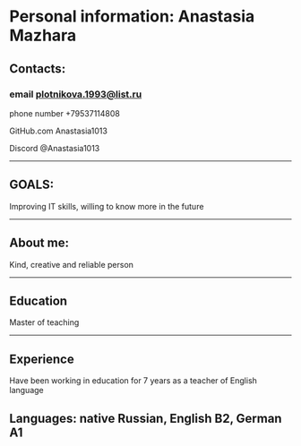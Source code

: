# **Personal information:** Anastasia Mazhara
## **Contacts:** 
### email plotnikova.1993@list.ru 
phone number +79537114808

GitHub.com Anastasia1013

Discord @Anastasia1013
___
## **GOALS:**
Improving IT skills, willing to know more in the future
___
## **About me:** 

Kind, creative and reliable person
___

## **Education**
Master of teaching
___
## **Experience**

Have been working in education for 7 years as a teacher of English language

## **Languages:** native Russian, English B2, German A1
